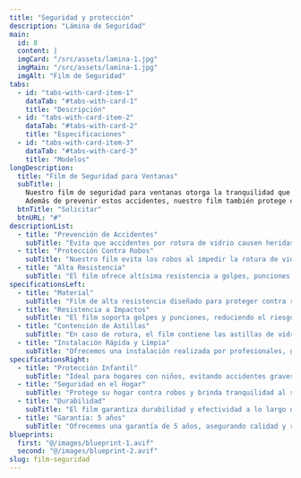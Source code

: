 ```yaml
---
title: "Seguridad y protección"
description: "Lámina de Seguridad"
main:
  id: 8
  content: |
  imgCard: "/src/assets/lamina-1.jpg"
  imgMain: "/src/assets/lamina-1.jpg"
  imgAlt: "Film de Seguridad"
tabs:
  - id: "tabs-with-card-item-1"
    dataTab: "#tabs-with-card-1"
    title: "Descripción"
  - id: "tabs-with-card-item-2"
    dataTab: "#tabs-with-card-2"
    title: "Especificaciones"
  - id: "tabs-with-card-item-3"
    dataTab: "#tabs-with-card-3"
    title: "Modelos"
longDescription:
  title: "Film de Seguridad para Ventanas"
  subTitle: |
    Nuestro film de seguridad para ventanas otorga la tranquilidad que necesitan los padres, especialmente aquellos con niños pequeños, ya que evita que accidentes, producto del impacto y la rotura del vidrio, provoquen heridas graves o incluso cercenamientos.
    Además de prevenir estos accidentes, nuestro film también protege contra robos debido a la resistencia al quiebre de vidrios, permitiendo una mayor tranquilidad tanto en el hogar como fuera de él.
  btnTitle: "Solicitar"
  btnURL: "#"
descriptionList:
  - title: "Prevención de Accidentes"
    subTitle: "Evita que accidentes por rotura de vidrio causen heridas graves, ofreciendo una protección adicional para niños pequeños."
  - title: "Protección Contra Robos"
    subTitle: "Nuestro film evita los robos al impedir la rotura de vidrios de ventanas, proporcionando mayor seguridad en el hogar."
  - title: "Alta Resistencia"
    subTitle: "El film ofrece altísima resistencia a golpes, punciones y efectos de temblores o terremotos, conteniendo las astillas de vidrio en caso de quiebre."
specificationsLeft:
  - title: "Material"
    subTitle: "Film de alta resistencia diseñado para proteger contra roturas de vidrio."
  - title: "Resistencia a Impactos"
    subTitle: "El film soporta golpes y punciones, reduciendo el riesgo de lesiones y robos."
  - title: "Contención de Astillas"
    subTitle: "En caso de rotura, el film contiene las astillas de vidrio, evitando lesiones."
  - title: "Instalación Rápida y Limpia"
    subTitle: "Ofrecemos una instalación realizada por profesionales, garantizando rapidez y limpieza en el proceso."
specificationsRight:
  - title: "Protección Infantil"
    subTitle: "Ideal para hogares con niños, evitando accidentes graves por rotura de vidrios."
  - title: "Seguridad en el Hogar"
    subTitle: "Protege su hogar contra robos y brinda tranquilidad al salir de casa."
  - title: "Durabilidad"
    subTitle: "El film garantiza durabilidad y efectividad a lo largo del tiempo."
  - title: "Garantía: 5 años"
    subTitle: "Ofrecemos una garantía de 5 años, asegurando calidad y resistencia."
blueprints:
  first: "@/images/blueprint-1.avif"
  second: "@/images/blueprint-2.avif"
slug: film-seguridad
---
```

